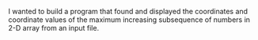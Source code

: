 
I wanted to build a program that found and displayed the coordinates and coordinate values of the maximum 
increasing subsequence of numbers in 2-D array from an input file. 

